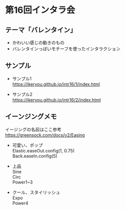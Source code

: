 # 第16回インタラ会  
## テーマ「バレンタイン」  
- かわいい感じの動きのもの  
- バレンタインっぽいモチーフを使ったインタラクション  

## サンプル
- サンプル1  
https://ikeryou.github.io/intr16/1/index.html  

- サンプル2  
https://ikeryou.github.io/intr16/2/index.html  

## イーンジングメモ
イージングの名前はここ参考  
https://greensock.com/docs/v2/Easing  

- 可愛い、ポップ  
Elastic.easeOut.config(1, 0.75)  
Back.easeIn.config(5)
  
- 上品  
Sine  
Circ    
Power1~3  

- クール、スタイリッシュ  
Expo  
Power4
